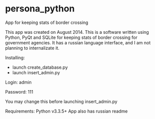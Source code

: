 # persona_python
App for keeping stats of border crossing

This app was created on August 2014. This is a software written using Python, PyQt and SQLite
for keeping stats of border crossing for government agencies. It has a russian language
interface, and I am not planning to internalizate it.

Installing:
  - launch create_database.py
  - launch insert_admin.py

Login: admin

Password: 111

You may change this before launching insert_admin.py

Requirements: Python v3.3.5+
App also has russian readme
